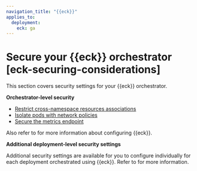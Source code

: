 ```yaml
---
navigation_title: "{{eck}}"
applies_to:
  deployment:
    eck: ga
---
```


# Secure your {{eck}} orchestrator [eck-securing-considerations]

This section covers security settings for your {{eck}} orchestrator.

**Orchestrator-level security**

- [Restrict cross-namespace resources associations](/deploy-manage/deploy/cloud-on-k8s/restrict-cross-namespace-resource-associations.md)
- [Isolate pods with network policies](/deploy-manage/deploy/cloud-on-k8s/network-policies.md)
- [Secure the metrics endpoint](/deploy-manage/monitor/orchestrators/k8s-securing-metrics-endpoint.md)

Also refer to [](/deploy-manage/deploy/cloud-on-k8s/configure.md) for more information about configuring {{eck}}.

**Additional deployment-level security settings**

Additional security settings are available for you to configure individually for each deployment orchestrated using {{eck}}. Refer to [](secure-your-cluster-deployment.md) for more information.

